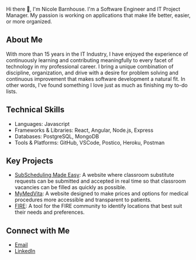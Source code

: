 Hi there 👋, I'm Nicole Barnhouse. I'm a Software Engineer and IT Project Manager.  My passion is working on applications that make life better, easier, or more organized. 

## About Me
With more than 15 years in the IT Industry, I have enjoyed the experience of continuously learning and contributing meaningfully to every facet of technology in my professional career.  I bring a unique combination of discipline, organization, and drive with a desire for problem solving and continuous improvement that makes software development a natural fit. In other words, I've found something I love just as much as finishing my to-do lists.

## Technical Skills
- Languages: Javascript
- Frameworks & Libraries: React, Angular, Node.js, Express
- Databases: PostgreSQL, MongoDB
- Tools & Platforms: GitHub, VSCode, Postico, Heroku, Postman

## Key Projects
- [SubScheduling Made Easy](https://github.com/nbarnhouse/sub-scheduling-app): A website where classroom substitute requests can be submitted and accepted in real time so that classroom vacancies can be filled as quickly as possible.
- [MyMedVita](https://github.com/nbarnhouse/MyMedVita): A website designed to make prices and options for medical procedures more accessible and transparent to patients.
- [FIRE](https://github.com/ttram7/fire): A tool for the FIRE community to identify locations that best suit their needs and preferences.

## Connect with Me
- [Email](mailto:nicolebarnhouse@gmail.com)
- [LinkedIn](https://www.linkedin.com/in/nicole-barnhouse-8283152a9/)




